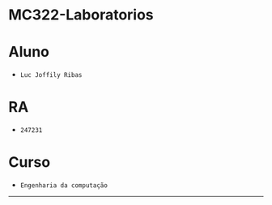 # MC322-Laboratorios
# Aluno
* `Luc Joffily Ribas`

# RA
* `247231`

# Curso
* `Engenharia da computação`

<hr>